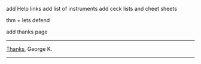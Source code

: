 add  Help links
add list of instruments
add ceck lists and cheet sheets


thm + lets defend

add thanks page 

---
[Thanks](../../../../horhe_blog/notes/Thanks_page.md),
George K.

---
